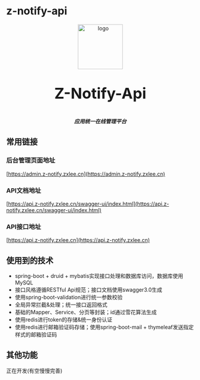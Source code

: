 # z-notify-api
<p align="center">
    <img alt="logo" src="https://admin.z-notify.zxlee.cn/logo.png" width="120" height="120" style="margin-bottom: 10px;">
</p>
<h3 align="center" style="margin-top: 30px;font-size:40px;">Z-Notify-Api</h3>
<h5 align="center">应用统一在线管理平台</h5>

## 常用链接

### 后台管理页面地址
[https://admin.z-notify.zxlee.cn](https://admin.z-notify.zxlee.cn)

### API文档地址
[https://api.z-notify.zxlee.cn/swagger-ui/index.html](https://api.z-notify.zxlee.cn/swagger-ui/index.html)

### API接口地址
[https://api.z-notify.zxlee.cn](https://api.z-notify.zxlee.cn)

## 使用到的技术
* spring-boot + druid + mybatis实现接口处理和数据库访问，数据库使用MySQL
* 接口风格遵循RESTful Api规范；接口文档使用swagger3.0生成
* 使用spring-boot-validation进行统一参数校验
* 全局异常拦截&处理；统一接口返回格式
* 基础的Mapper、Service、分页等封装；id通过雪花算法生成
* 使用redis进行token的存储&统一身份认证
* 使用redis进行邮箱验证码存储；使用spring-boot-mail + thymeleaf发送指定样式的邮箱验证码

## 其他功能
正在开发(有空慢慢完善)
